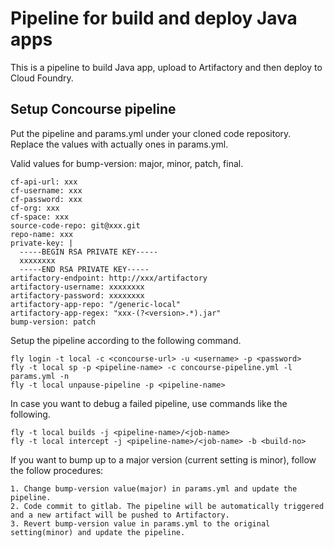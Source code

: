 # Pipeline for build and deploy Java apps #

This is a pipeline to build Java app, upload to Artifactory and then deploy to Cloud Foundry.

## Setup Concourse pipeline ##
Put the pipeline and params.yml under your cloned code repository. Replace the values with actually ones in params.yml.

Valid values for bump-version: major, minor, patch, final.
~~~
cf-api-url: xxx
cf-username: xxx
cf-password: xxx
cf-org: xxx
cf-space: xxx
source-code-repo: git@xxx.git
repo-name: xxx
private-key: |
  -----BEGIN RSA PRIVATE KEY-----
  xxxxxxxx
  -----END RSA PRIVATE KEY-----
artifactory-endpoint: http://xxx/artifactory
artifactory-username: xxxxxxxx
artifactory-password: xxxxxxxx
artifactory-app-repo: "/generic-local"
artifactory-app-regex: "xxx-(?<version>.*).jar"
bump-version: patch
~~~

Setup the pipeline according to the following command.
~~~
fly login -t local -c <concourse-url> -u <username> -p <password>
fly -t local sp -p <pipeline-name> -c concourse-pipeline.yml -l params.yml -n
fly -t local unpause-pipeline -p <pipeline-name>
~~~

In case you want to debug a failed pipeline, use commands like the following.
~~~
fly -t local builds -j <pipeline-name>/<job-name>
fly -t local intercept -j <pipeline-name>/<job-name> -b <build-no>
~~~

If you want to bump up to a major version (current setting is minor), follow the follow procedures:
```
1. Change bump-version value(major) in params.yml and update the pipeline.
2. Code commit to gitlab. The pipeline will be automatically triggered and a new artifact will be pushed to Artifactory.
3. Revert bump-version value in params.yml to the original setting(minor) and update the pipeline.
```